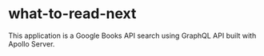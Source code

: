 # what-to-read-next
This application is a Google Books API search using  GraphQL API built with Apollo Server.
